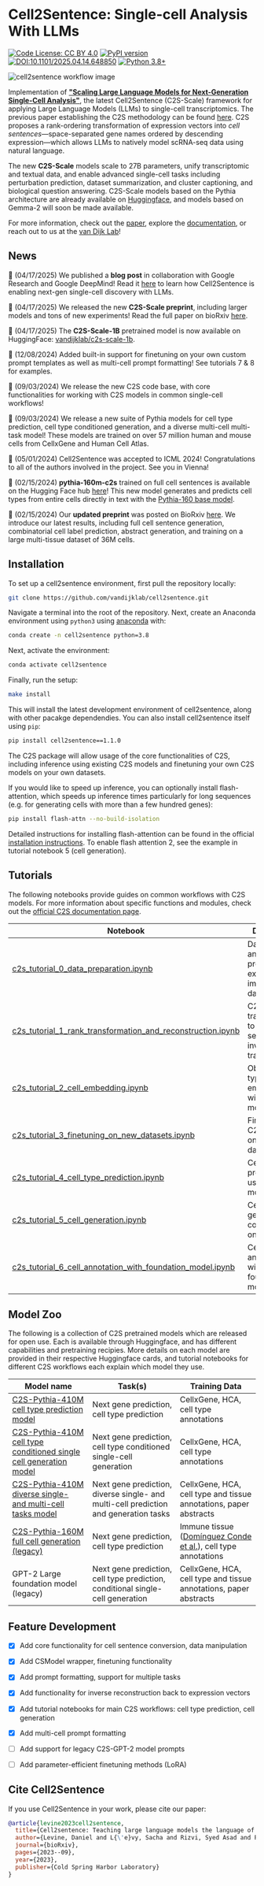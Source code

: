# Cell2Sentence: Single-cell Analysis With LLMs

[![Code License: CC BY 4.0](https://img.shields.io/badge/License-CC_BY_4.0-lightgrey.svg)](https://creativecommons.org/licenses/by/4.0/)
[![PyPI version](https://badge.fury.io/py/cell2sentence.svg)](https://badge.fury.io/py/cell2sentence)
[![DOI:10.1101/2025.04.14.648850](http://img.shields.io/badge/DOI-10.1101/2025.04.14.648850-B31B1B.svg)](https://doi.org/10.1101/2025.04.14.648850)
[![Python 3.8+](https://img.shields.io/badge/python-3.8+-blue.svg)](https://www.python.org/downloads/release/python-380/)

![cell2sentence workflow image](c2s_overview_figure.png)

Implementation of [**"Scaling Large Language Models for Next-Generation Single-Cell Analysis"**](https://www.biorxiv.org/content/10.1101/2025.04.14.648850v1), the latest Cell2Sentence (C2S-Scale) framework for applying Large Language Models (LLMs) to single-cell transcriptomics.  The previous paper establishing the C2S methodology can be found [here](https://www.biorxiv.org/content/10.1101/2023.09.11.557287v4).
C2S proposes a rank-ordering transformation of expression vectors into *cell sentences*—space-separated gene names ordered by descending expression—which allows LLMs to natively model scRNA-seq data using natural language.

The new **C2S-Scale** models scale to 27B parameters, unify transcriptomic and textual data, and enable advanced single-cell tasks including perturbation prediction, dataset summarization, and cluster captioning, and biological question answering. C2S-Scale models based on the Pythia architecture are already available on [Huggingface](https://huggingface.co/collections/vandijklab/cell2sentence-models-66d71f690a7b77558a36b9ef), and models based on Gemma-2 will soon be made available.

For more information, check out the [paper](https://www.biorxiv.org/content/10.1101/2025.04.14.648850v1), explore the [documentation](https://vandijklab-cell2sentence.readthedocs.io/), or reach out to us at the [van Dijk Lab](https://www.vandijklab.org/)!



## News
📰 (04/17/2025) We published a **blog post** in collaboration with Google Research and Google DeepMind! Read it [here](https://research.google/blog/teaching-machines-the-language-of-biology-scaling-large-language-models-for-next-generation-single-cell-analysis/) to learn how Cell2Sentence is enabling next-gen single-cell discovery with LLMs.

🧠 (04/17/2025) We released the new **C2S-Scale preprint**, including larger models and tons of new experiments! Read the full paper on bioRxiv [here](https://www.biorxiv.org/content/10.1101/2025.04.14.648850v1).

🚀 (04/17/2025) The **C2S-Scale-1B** pretrained model is now available on HuggingFace: [vandijklab/c2s-scale-1b](https://huggingface.co/vandijklab/C2S-Scale-Pythia-1b-pt).

🎉 (12/08/2024) Added built-in support for finetuning on your own custom prompt templates as well as multi-cell prompt formatting! See tutorials 7 & 8 for examples.

🎉 (09/03/2024) We release the new C2S code base, with core functionalities for working with C2S models in common single-cell workflows!

🎉 (09/03/2024) We release a new suite of Pythia models for cell type prediction, cell type conditioned generation, and a diverse multi-cell multi-task model! These models are trained on over 57 million human and mouse cells from CellxGene and Human Cell Atlas.

🎉 (05/01/2024) Cell2Sentence was accepted to ICML 2024! Congratulations to all of the authors involved in the project. See you in Vienna!

🎉 (02/15/2024) **pythia-160m-c2s** trained on full cell sentences is available on the Hugging Face hub [here](https://huggingface.co/vandijklab/pythia-160m-c2s)! This new model generates and predicts cell types from entire cells directly in text with the [Pythia-160 base model](https://huggingface.co/EleutherAI/pythia-160m).

🎉 (02/15/2024) Our **updated preprint** was posted on BioRxiv [here](https://www.biorxiv.org/content/10.1101/2023.09.11.557287v3). We introduce our latest results, including full cell sentence generation, combinatorial cell label prediction, abstract generation, and training on a large multi-tissue dataset of 36M cells.


## Installation

To set up a cell2sentence environment, first pull the repository locally:
```bash
git clone https://github.com/vandijklab/cell2sentence.git
```

Navigate a terminal into the root of the repository. Next, create an Anaconda environment using `python3` using [anaconda](https://docs.anaconda.com/anaconda/install/) with:
```bash
conda create -n cell2sentence python=3.8
```

Next, activate the environment:
```bash
conda activate cell2sentence
```

Finally, run the setup:
```bash
make install
```

This will install the latest development environment of cell2sentence, along with other pacakge dependendies. You can also install cell2sentence itself using `pip`:
```bash
pip install cell2sentence==1.1.0
```

The C2S package will allow usage of the core functionalities of C2S, including inference using existing C2S models and finetuning your own C2S models on your own datasets.

If you would like to speed up inference, you can optionally install flash-attention, which speeds up inference times particularly for long sequences (e.g. for generating cells with more than a few hundred genes):
```bash
pip install flash-attn --no-build-isolation
```
Detailed instructions for installing flash-attention can be found in the official [installation instructions](https://github.com/Dao-AILab/flash-attention?tab=readme-ov-file#installation-and-features). To enable flash attention 2, see the example in tutorial notebook 5 (cell generation).

## Tutorials

The following notebooks provide guides on common workflows with C2S models. For more information about specific functions and modules, check out the [official C2S documentation page](https://vandijklab-cell2sentence.readthedocs.io/).

| Notebook | Description                                             |
----------|---------------------------------------------------------|
| [c2s_tutorial_0_data_preparation.ipynb](tutorials/c2s_tutorial_0_data_preparation.ipynb) | Data loading and preprocessing example on an immune tissue dataset
| [c2s_tutorial_1_rank_transformation_and_reconstruction.ipynb](tutorials/c2s_tutorial_1_rank_transformation_and_reconstruction.ipynb) | C2S rank transformation to cell sentences and inverse transformation
| [c2s_tutorial_2_cell_embedding.ipynb](tutorials/c2s_tutorial_2_cell_embedding.ipynb) | Obtaining cell type embeddings with C2S models
| [c2s_tutorial_3_finetuning_on_new_datasets.ipynb](tutorials/c2s_tutorial_3_finetuning_on_new_datasets.ipynb) | Finetuning C2S models on new datasets
| [c2s_tutorial_4_cell_type_prediction.ipynb](tutorials/c2s_tutorial_4_cell_type_prediction.ipynb) | Cell type prediction using C2S models
| [c2s_tutorial_5_cell_generation.ipynb](tutorials/c2s_tutorial_5_cell_generation.ipynb) | Cell generation conditioned on cell type
| [c2s_tutorial_6_cell_annotation_with_foundation_model.ipynb](tutorials/c2s_tutorial_6_cell_annotation_with_foundation_model.ipynb) | Cell type annotation with foundation model


## Model Zoo

The following is a collection of C2S pretrained models which are released for open use. Each is available through Huggingface, and has different capabilities
and pretraining recipies. More details on each model are provided in their respective Huggingface cards, and tutorial notebooks for different C2S workflows
each explain which model they use.

| Model name | Task(s)                   | Training Data                         |
----------|---------------------------------------------------------|------|
| [C2S-Pythia-410M cell type prediction model](https://huggingface.co/vandijklab/C2S-Pythia-410m-cell-type-prediction) | Next gene prediction, cell type prediction | CellxGene, HCA, cell type annotations
| [C2S-Pythia-410M cell type conditioned single cell generation model](https://huggingface.co/vandijklab/C2S-Pythia-410m-cell-type-conditioned-cell-generation) | Next gene prediction, cell type conditioned single-cell generation | CellxGene, HCA, cell type annotations
| [C2S-Pythia-410M diverse single- and multi-cell tasks model](https://huggingface.co/vandijklab/C2S-Pythia-410m-diverse-single-and-multi-cell-tasks) | Next gene prediction, diverse single- and multi-cell prediction and generation tasks | CellxGene, HCA, cell type and tissue annotations, paper abstracts
| [C2S-Pythia-160M full cell generation (legacy)](https://huggingface.co/vandijklab/pythia-160m-c2s) | Next gene prediction, cell type prediction | Immune tissue ([Domínguez Conde et al.](https://www.science.org/doi/full/10.1126/science.abl5197)), cell type annotations
| GPT-2 Large foundation model (legacy) | Next gene prediction, cell type prediction, conditional single-cell generation | CellxGene, HCA, cell type and tissue annotations, paper abstracts


## Feature Development
- [x] Add core functionality for cell sentence conversion, data manipulation
- [x] Add CSModel wrapper, finetuning functionality
- [x] Add prompt formatting, support for multiple tasks
- [x] Add functionality for inverse reconstruction back to expression vectors
- [x] Add tutorial notebooks for main C2S workflows: cell type prediction, cell generation
- [x] Add multi-cell prompt formatting
- [ ] Add support for legacy C2S-GPT-2 model prompts
- [ ] Add parameter-efficient finetuning methods (LoRA)


## Cite Cell2Sentence

If you use Cell2Sentence in your work, please cite our paper:

```bibtex
@article{levine2023cell2sentence,
  title={Cell2sentence: Teaching large language models the language of biology},
  author={Levine, Daniel and L{\'e}vy, Sacha and Rizvi, Syed Asad and Pallikkavaliyaveetil, Nazreen and Chen, Xingyu and Zhang, David and Ghadermarzi, Sina and Wu, Ruiming and Zheng, Zihe and Vrkic, Ivan and others},
  journal={bioRxiv},
  pages={2023--09},
  year={2023},
  publisher={Cold Spring Harbor Laboratory}
}
```
